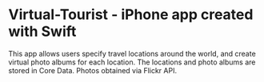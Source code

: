 # Virtual-Tourist - iPhone app created with Swift

This app allows users specify travel locations around the world, 
and create virtual photo albums for each location. 
The locations and photo albums are stored in Core Data.
Photos obtained via Flickr API.
